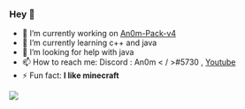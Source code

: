 ###    Hey 👋

- 🔭 I’m currently working on [An0m-Pack-v4](https://github.com/An0mXD/An0mXD-Pack-V4)
- 🌱 I’m currently learning c++ and java
- 🤔 I’m looking for help with java
- 📫 How to reach me: Discord : An0m < / >#5730 , [Youtube](https://www.youtube.com/channel/UC6mvqVW3zEwZtmMWspdZZRw)
- ⚡ Fun fact: **I like minecraft**

<img src="https://github-readme-stats.vercel.app/api?username=An0mXD&&show_icons=true&title_color=ffffff&icon_color=bb2acf&text_color=daf7dc&bg_color=151515">
